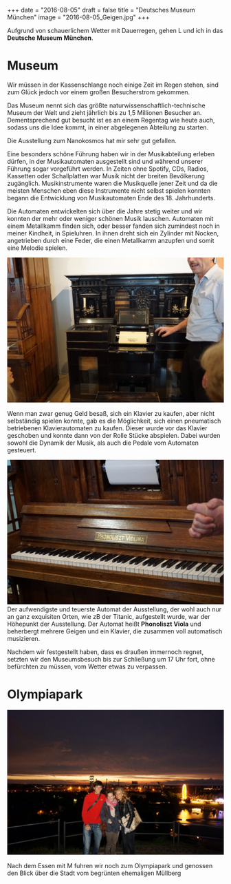 +++
date = "2016-08-05"
draft = false
title = "Deutsches Museum München"
image = "2016-08-05_Geigen.jpg"
+++

Aufgrund von schauerlichem Wetter mit Dauerregen, 
gehen L und ich in das **Deutsche Museum München**. 

# Museum
Wir müssen in der Kassenschlange noch einige Zeit
im Regen stehen, sind zum Glück jedoch vor 
einem großen Besucherstrom gekommen.

Das Museum nennt sich das größte naturwissenschaftlich-technische
Museum der Welt und zieht jährlich bis zu 1,5 Millionen Besucher an.
Dementsprechend gut besucht ist es an einem Regentag wie heute auch,
sodass uns die Idee kommt, in einer abgelegenen Abteilung zu starten. 

Die Ausstellung zum Nanokosmos hat mir sehr gut gefallen. 

Eine besonders schöne Führung haben wir in der Musikabteilung 
erleben dürfen, in der Musikautomaten ausgestellt sind und während 
unserer Führung sogar vorgeführt werden. 
In Zeiten ohne Spotify, CDs, Radios, Kassetten oder Schallplatten 
war Musik nicht der breiten Bevölkerung zugänglich. 
Musikinstrumente waren die Musikquelle jener Zeit und da die 
meisten Menschen eben diese Instrumente nicht selbst spielen konnten 
begann die Entwicklung von Musikautomaten Ende des 18. Jahrhunderts. 

Die Automaten entwickelten sich über die Jahre stetig weiter und 
wir konnten der mehr oder weniger schönen Musik lauschen. 
Automaten mit einem Metallkamm finden sich, oder besser fanden 
sich zumindest noch in meiner Kindheit, in Spieluhren. 
In ihnen dreht sich ein Zylinder mit Nocken, angetrieben durch
eine Feder, die einen Metallkamm anzupfen und somit eine Melodie spielen. 

![Klavierautomat](/images/2016-08-05_Klavierautomat.jpg)

Wenn man zwar genug Geld besaß, sich ein 
Klavier zu kaufen, aber nicht selbständig 
spielen konnte, gab es die Möglichkeit, sich einen pneumatisch betriebenen 
Klavierautomaten zu kaufen. 
Dieser wurde vor das Klavier geschoben und konnte dann von der Rolle Stücke abspielen. 
Dabei wurden sowohl die Dynamik der Musik, 
als auch die Pedale vom Automaten gesteuert.  

![Phonoliszt Violina](/images/2016-08-05_Phonoliszt-Violina.jpg)
Der aufwendigste und teuerste Automat der Ausstellung, der wohl auch 
nur an ganz exquisiten Orten, wie zB der Titanic, aufgestellt wurde, 
war der Höhepunkt der Ausstellung. Der Automat heißt **Phonoliszt Viola** 
und beherbergt mehrere Geigen und ein Klavier, die zusammen voll automatisch
musizieren. 

Nachdem wir festgestellt haben, dass es draußen immernoch regnet,
setzten wir den Museumsbesuch bis zur Schließung um 17 Uhr fort,
ohne befürchten zu müssen, vom Wetter etwas zu verpassen. 

# Olympiapark

![Olympiapark](/images/2016-08-05_Olympiapark.jpg)

Nach dem Essen mit M fuhren wir noch zum 
Olympiapark und genossen den Blick über die Stadt vom begrünten ehemaligen Müllberg


